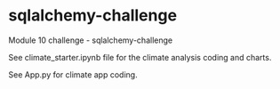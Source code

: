 # sqlalchemy-challenge
Module 10 challenge - sqlalchemy-challenge

See climate_starter.ipynb file for the climate analysis coding and charts. 

See App.py for climate app coding. 



